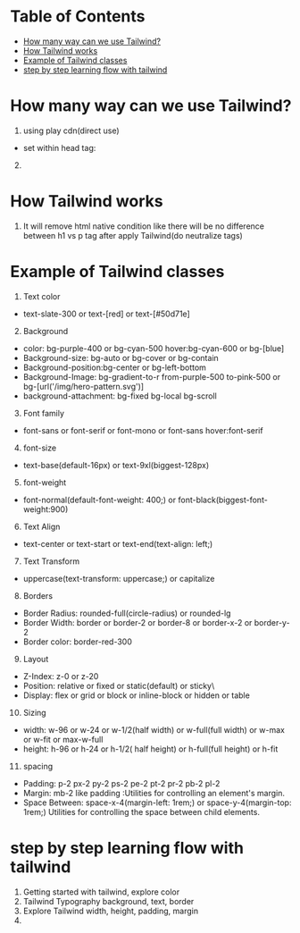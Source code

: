 # Table of Contents
- [How many way can we use Tailwind?](#how-many-way-can-we-use-tailwind)
- [How Tailwind works](#how-tailwind-works)
- [Example of Tailwind classes](#example-of-tailwind-classes)
- [step by step learning flow with tailwind](#step-by-step-learning-flow-with-tailwind)

# How many way can we use Tailwind?

1. using play cdn(direct use)

- set within head tag: <script src="https://cdn.tailwindcss.com"></script>

2.    

# How Tailwind works

1. It will remove html native condition like there will be no difference between h1 vs p tag after apply Tailwind(do neutralize tags)

# Example of Tailwind classes

1. Text color

- text-slate-300 or text-[red] or text-[#50d71e]

2. Background

- color: bg-purple-400 or bg-cyan-500 hover:bg-cyan-600 or bg-[blue]
- Background-size: bg-auto or bg-cover or bg-contain
- Background-position:bg-center or bg-left-bottom
- Background-Image: bg-gradient-to-r from-purple-500 to-pink-500 or
  bg-[url('/img/hero-pattern.svg')]
- background-attachment: bg-fixed bg-local bg-scroll

3. Font family

- font-sans or font-serif or font-mono or font-sans hover:font-serif

4. font-size

- text-base(default-16px) or text-9xl(biggest-128px)

5. font-weight

- font-normal(default-font-weight: 400;) or font-black(biggest-font-weight:900)

6. Text Align

- text-center or text-start or text-end(text-align: left;)

7. Text Transform

- uppercase(text-transform: uppercase;) or capitalize

8. Borders

- Border Radius: rounded-full(circle-radius) or rounded-lg
- Border Width: border or border-2 or border-8 or border-x-2 or border-y-2
- Border color: border-red-300

9. Layout

- Z-Index: z-0 or z-20
- Position: relative or fixed or static(default) or sticky\
- Display: flex or grid or block or inline-block or hidden or table

10. Sizing

- width: w-96 or w-24 or w-1/2(half width) or w-full(full width) or w-max or w-fit or max-w-full
- height: h-96 or h-24 or h-1/2( half height) or h-full(full height) or h-fit

11. spacing

- Padding: p-2 px-2 py-2 ps-2 pe-2 pt-2 pr-2 pb-2 pl-2
- Margin: mb-2 like padding :Utilities for controlling an element's margin.
- Space Between: space-x-4(margin-left: 1rem;) or space-y-4(margin-top: 1rem;) Utilities for controlling the space between child elements.

# step by step learning flow with tailwind

1. Getting started with tailwind, explore color
2. Tailwind Typography background, text, border
3. Explore Tailwind width, height, padding, margin
4. 
